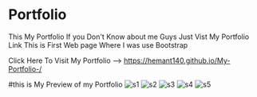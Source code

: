 # Portfolio
This My Portfolio If you Don't Know about me Guys Just Vist My Portfolio Link
This is First Web page Where I was use Bootstrap

Click Here To Visit My Portfolio -->   https://hemant140.github.io/My-Portfolio-/



#this is My Preview of my Portfolio
![s1](https://user-images.githubusercontent.com/106432154/212733408-90d946ad-c958-4baf-9d9e-44e2f22249b5.jpg)
![s2](https://user-images.githubusercontent.com/106432154/212733407-d2ad0641-0675-4cf8-87d6-c5f1c3b056b2.jpg)
![s3](https://user-images.githubusercontent.com/106432154/212733405-89728325-1c02-4880-a929-5853c1bfe02d.jpg)
![s4](https://user-images.githubusercontent.com/106432154/212733399-ec2f77fb-ce1a-489c-b9e8-b410896b4940.jpg)
![s5](https://user-images.githubusercontent.com/106432154/212733394-3a562572-c328-47d8-ba33-f4751934067f.jpg)
